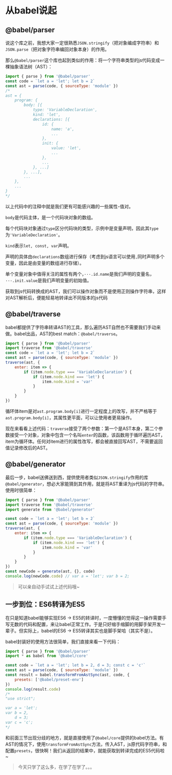 # 从babel说起

## @babel/parser

说这个库之前，我想大家一定很熟悉`JSON.stringify`（把对象编成字符串）和`JSON.parse`（把对象字符串编回对象本身）的作用。

那么`@babel/parser`这个库也起到类似的作用：将一个字符串类型的js代码变成一棵抽象语法树（AST）：

```js
import { parse } from '@babel/parser'
const code = `let a = 'let'; let b = 2`
const ast = parse(code, { sourceType: 'module' })
/*
ast = {
    program: {
        body: [{
            type: 'VariableDeclaration',
            kind: 'let',
            declarations: [{
                id: {
                    name: 'a',
                    ...
                },
                init: {
                    value: 'let',
                    ...
                },
                ...
            }, ...]
        }, ...],
        ...
    },
    ...
}
*/
```

以上代码中的注释中就是我们更有可能感兴趣的一些属性-值对。

`body`是代码主体，是一个代码块对象的数组。

每个代码块对象通过`type`区分代码块的类型，示例中是变量声明，因此其`type`为`'VariableDeclaration'`。

`kind`表示`let, const, var`声明。

声明的具体由`declarations`数组进行保存（考虑到js语言可以使用`,`同时声明多个变量，因此是由变量的数组进行存储）。

单个变量对象中值得关注的属性有两个，`···.id.name`是我们声明的变量名，`···.init.value`是我们声明变量的初始值。

获取到js代码转换成的AST，我们可以操作对象而不是使用正则操作字符串，这样对AST解析后，便能轻易地转译出不同版本的js代码

## @babel/traverse

babel都提供了字符串转译AST的工具，那么遍历AST自然也不需要我们手动来做。babel出品，AST的best match：`@babel/traverse`。

```js
import { parse } from '@babel/parser'
import traverse from '@babel/traverse'
const code = `let a = 'let'; let b = 2`
const ast = parse(code, { sourceType: 'module' })
traverse(ast, {
	enter: item => {
		if (item.node.type === 'VariableDeclaration') {
			if (item.node.kind === 'let') {
				item.node.kind = 'var'
			}
		}
	}
})
```

循环体item是对`ast.program.body[i]`进行一定程度上的改写，并不严格等于`ast.program.body[i]`，其属性更平面，可以让使用者更易操作。

现在来看看上述代码：`traverse`接受了两个参数：第一个是AST本身，第二个参数接受一个对象，对象中包含一个名叫`enter`的函数，该函数用于循环遍历AST，item为循环体。任何对item进行的属性改写，都会被直接回写AST，不需要返回值记录修改后的AST。

## @babel/generator

最后一步，babel送佛送到西，提供使用者类似`JSON.stringify`作用的库`@babel/generator`，想必大家能猜到其作用，就是将AST重译为js代码的字符串。使用时很简单：

```js
import { parse } from '@babel/parser'
import traverse from '@babel/traverse'
import generate from '@babel/generator'

const code = `let a = 'let'; let b = 2`
const ast = parse(code, { sourceType: 'module' })
traverse(ast, {
	enter: item => {
		if (item.node.type === 'VariableDeclaration') {
			if (item.node.kind === 'let') {
				item.node.kind = 'var'
			}
		}
	}
})
const newCode = generate(ast, {}, code)
console.log(newCode.code) // var a = 'let'; var b = 2;
```

> 可以亲自动手试试上述代码哦~

## 一步到位：ES6转译为ES5

在只是知道babel能够实现ES6 -> ES5的转译时，一度懵懂的觉得这一操作需要手写无数的代码和配置，来让babel正常工作。于是只好缩手缩脚的用脚手架开发一辈子。但实际上，babel的ES6 -> ES5转译其实也是脚手架哈（其实不是）。

babel封装好的使用方法很简单，我们直接来看一下代码：

```js
import { parse } from '@babel/parser'
import * as babel from '@babel/core'

const code = `let a = 'let'; let b = 2, d = 3; const c = 'c'`
const ast = parse(code, { sourceType: 'module' })
const result = babel.transformFromAstSync(ast, code, {
	presets: ['@babel/preset-env']
})
console.log(result.code)
/*
"use strict";

var a = 'let';
var b = 2,
    d = 3;
var c = 'c';
*/
```

和前面三节出现分歧的地方，就是直接使用了`@babel/core`提供的babel方法。有AST的情况下，使用`transformFromAstSync`方法，传入AST，js原代码字符串，和配置`presets`，很快啊！我们从返回的结果中，就能获取到转译完成的ES5代码啦~

> 今天只学了这么多，在学了在学了。。。
